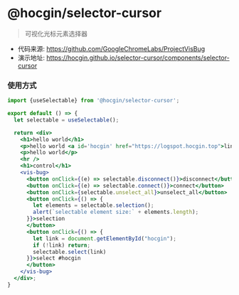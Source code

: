 # @hocgin/selector-cursor

> 可视化光标元素选择器

- 代码来源: https://github.com/GoogleChromeLabs/ProjectVisBug
- 演示地址: https://hocgin.github.io/selector-cursor/components/selector-cursor

### 使用方式

```jsx
import {useSelectable} from '@hocgin/selector-cursor';

export default () => {
  let selectable = useSelectable();

  return <div>
    <h1>hello world</h1>
    <p>hello world <a id='hocgin' href="https://logspot.hocgin.top">link</a></p>
    <p>hello world</p>
    <hr />
    <h1>control</h1>
    <vis-bug>
      <button onClick={(e) => selectable.disconnect()}>disconnect</button>
      <button onClick={(e) => selectable.connect()}>connect</button>
      <button onClick={selectable.unselect_all}>unselect_all</button>
      <button onClick={() => {
        let elements = selectable.selection();
        alert(`selectable element size:` + elements.length);
      }}>selection
      </button>
      <button onClick={() => {
        let link = document.getElementById("hocgin");
        if (!link) return;
        selectable.select(link)
      }}>select #hocgin
      </button>
    </vis-bug>
  </div>;
}
```
